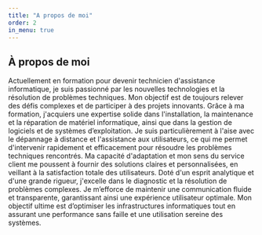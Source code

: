 ```yaml
---
title: "A propos de moi"
order: 2
in_menu: true
---
```

<section class="about">
    <div class="container">
        <h2>À propos de moi</h2>
        <p>Actuellement en formation pour devenir technicien d'assistance informatique, je suis passionné par les nouvelles technologies et la résolution de problèmes techniques. Mon objectif est de toujours relever des défis complexes et de participer à des projets innovants. Grâce à ma formation, j'acquiers une expertise solide dans l'installation, la maintenance et la réparation de matériel informatique, ainsi que dans la gestion de logiciels et de systèmes d’exploitation. Je suis particulièrement à l'aise avec le dépannage à distance et l'assistance aux utilisateurs, ce qui me permet d'intervenir rapidement et efficacement pour résoudre les problèmes techniques rencontrés. Ma capacité d'adaptation et mon sens du service client me poussent à fournir des solutions claires et personnalisées, en veillant à la satisfaction totale des utilisateurs. Doté d'un esprit analytique et d'une grande rigueur, j'excelle dans le diagnostic et la résolution de problèmes complexes. Je m’efforce de maintenir une communication fluide et transparente, garantissant ainsi une expérience utilisateur optimale. Mon objectif ultime est d’optimiser les infrastructures informatiques tout en assurant une performance sans faille et une utilisation sereine des systèmes.</p>
    </div>
</section> 